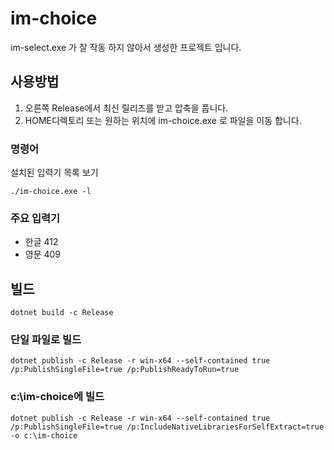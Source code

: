 # im-choice
im-select.exe 가 잘 작동 하지 않아서 생성한 프로젝트 입니다.

## 사용방법
1. 오른쪽 Release에서 최신 릴리즈를 받고 압축을 풉니다.
2. HOME디렉토리 또는 원하는 위치에 im-choice.exe 로 파일을 이동 합니다.

### 명령어
설치된 입력기 목록 보기
```shell
./im-choice.exe -l
```

### 주요 입력기
- 한글 412
- 영문 409


## 빌드
```shell
dotnet build -c Release
```

### 단일 파일로 빌드
```shell
dotnet publish -c Release -r win-x64 --self-contained true /p:PublishSingleFile=true /p:PublishReadyToRun=true
```

### c:\im-choice에 빌드

```shell
dotnet publish -c Release -r win-x64 --self-contained true /p:PublishSingleFile=true /p:IncludeNativeLibrariesForSelfExtract=true -o c:\im-choice
```